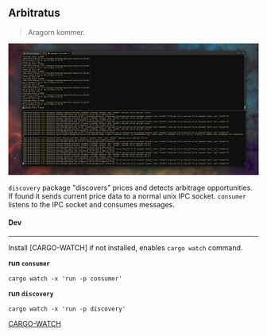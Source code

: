## Arbitratus

> Aragorn kommer.

![terminal_spit](./docs/img/arbi.png)

`discovery` package "discovers" prices and detects arbitrage opportunities.
If found it sends current price data to a normal unix IPC socket.
`consumer` listens to the IPC socket and consumes messages.


#### Dev
---

Install [CARGO-WATCH] if not installed, enables `cargo watch` command.

**run `consumer`**
```
cargo watch -x 'run -p consumer'
```

**run `discovery`**
```
cargo watch -x 'run -p discovery'
```


[CARGO-WATCH](https://github.com/watchexec/cargo-watch)



